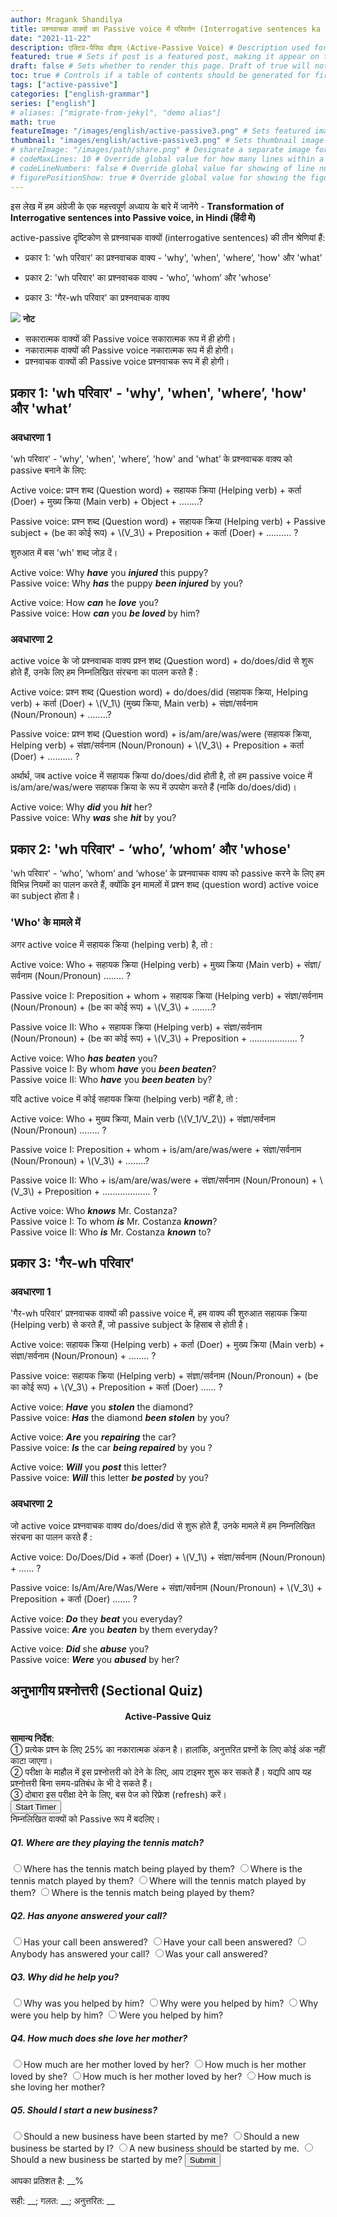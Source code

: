 ```yaml
---
author: Mragank Shandilya
title: प्रश्नवाचक वाक्यों का Passive voice में परिवर्तन (Interrogative sentences ka Passive banana)
date: "2021-11-22"
description: एक्टिव-पैसिव वौइस् (Active-Passive Voice) # Description used for search engine.
featured: true # Sets if post is a featured post, making it appear on the sidebar. A featured post won't be listed on the sidebar if it's the current page
draft: false # Sets whether to render this page. Draft of true will not be rendered.
toc: true # Controls if a table of contents should be generated for first-level links automatically.
tags: ["active-passive"]
categories: ["english-grammar"]
series: ["english"]
# aliases: ["migrate-from-jekyl", "demo alias"]
math: true
featureImage: "/images/english/active-passive3.png" # Sets featured image on blog post.
thumbnail: "images/english/active-passive3.png" # Sets thumbnail image appearing inside card on homepage. I will keep it the same as featureImage.
# shareImage: "/images/path/share.png" # Designate a separate image for social media sharing.
# codeMaxLines: 10 # Override global value for how many lines within a code block before auto-collapsing.
# codeLineNumbers: false # Override global value for showing of line numbers within code block.
# figurePositionShow: true # Override global value for showing the figure label.
---
```


इस लेख में हम अंग्रेजी के एक महत्त्वपूर्ण अध्याय के बारे में जानेंगे - <strong>Transformation of Interrogative sentences into Passive voice, in Hindi (हिंदी में)</strong>

active-passive दृष्टिकोण से प्रश्नवाचक वाक्यों (interrogative sentences) की तीन श्रेणियां हैं:

* प्रकार 1: 'wh परिवार' का प्रश्नवाचक वाक्य - 'why', 'when', 'where’, 'how' और 'what’

* प्रकार 2: 'wh परिवार' का प्रश्नवाचक वाक्य - ‘who’, ‘whom’ और 'whose'

* प्रकार 3: 'गैर-wh परिवार' का प्रश्नवाचक वाक्य

<div class="toc-mak">
  <img src="../../../images/pencil.png">
  <b>नोट</b><br>

* सकारात्मक वाक्यों की Passive voice सकारात्मक रूप में ही होगी।
* नकारात्मक वाक्यों की Passive voice नकारात्मक रूप में ही होगी।
* प्रश्नवाचक वाक्यों की Passive voice प्रश्नवाचक रूप में ही होगी।
</div>


## प्रकार 1: 'wh परिवार' - 'why', 'when', 'where’, 'how' और 'what’

### अवधारणा 1

'wh परिवार' - 'why', 'when', 'where’, 'how' and 'what’ के प्रश्नवाचक वाक्य को passive बनाने के लिए:

Active voice: प्रश्न शब्द (Question word) + सहायक क्रिया (Helping verb) + कर्ता (Doer) + मुख्य क्रिया (Main verb) + Object + ........? <br>
<p>Passive voice: प्रश्न शब्द (Question word) + सहायक क्रिया (Helping verb) + Passive subject + (be का कोई रूप) + \(V_3\) + Preposition + कर्ता (Doer) + .......... ? </p>

शुरुआत में बस 'wh' शब्द जोड़ दें।

Active voice: Why ***have*** you ***injured*** this puppy? <br>
Passive voice: Why ***has*** the puppy ***been injured*** by you?

Active voice: How ***can*** he ***love*** you? <br>
Passive voice: How ***can*** you ***be loved*** by him?

### अवधारणा 2

active voice के जो प्रश्नवाचक वाक्य प्रश्न शब्द (Question word) + do/does/did से शुरू होते हैं, उनके लिए हम निम्नलिखित संरचना का पालन करते हैं :

<p>Active voice: प्रश्न शब्द (Question word) + do/does/did (सहायक क्रिया, Helping verb) + कर्ता (Doer) + \(V_1\) (मुख्य क्रिया, Main verb) + संज्ञा/सर्वनाम (Noun/Pronoun) + ........? </p>
<p>Passive voice: प्रश्न शब्द (Question word) + is/am/are/was/were (सहायक क्रिया, Helping verb) + संज्ञा/सर्वनाम (Noun/Pronoun) + \(V_3\) + Preposition + कर्ता (Doer) + .......... ? </p>

अर्थार्थ, जब active voice में सहायक क्रिया do/does/did होती है, तो हम passive voice में is/am/are/was/were सहायक क्रिया के रूप में उपयोग करते हैं (नाकि do/does/did)।

Active voice: Why ***did*** you ***hit*** her? <br>
Passive voice: Why ***was*** she ***hit*** by you?


## प्रकार 2: 'wh परिवार' - ‘who’, ‘whom’ और 'whose'

'wh परिवार' - ‘who’, ‘whom’ and ‘whose’ के प्रश्नवाचक वाक्य को passive करने के लिए हम विभिन्न नियमों का पालन करते हैं, क्योंकि इन मामलों में प्रश्न शब्द (question word) active voice का subject होता है।

### 'Who' के मामले में

अगर active voice में सहायक क्रिया (helping verb) है, तो :

Active voice: Who + सहायक क्रिया (Helping verb) + मुख्य क्रिया (Main verb) + संज्ञा/सर्वनाम (Noun/Pronoun) ........ ? <br>
<p>Passive voice I: Preposition + whom + सहायक क्रिया (Helping verb) + संज्ञा/सर्वनाम (Noun/Pronoun) + (be का कोई रूप) + \(V_3\) + ........? </p> 
<p>Passive voice II: Who + सहायक क्रिया (Helping verb) + संज्ञा/सर्वनाम (Noun/Pronoun) + (be का कोई रूप) + \(V_3\) + Preposition + ................... ? </p>

Active voice: Who ***has beaten*** you? <br>
Passive voice I: By whom ***have*** you ***been beaten***? <br>
Passive voice II: Who ***have*** you ***been beaten*** by?

यदि active voice में कोई सहायक क्रिया (helping verb) नहीं है, तो :

<p>Active voice: Who + मुख्य क्रिया, Main verb (\(V_1/V_2\)) + संज्ञा/सर्वनाम (Noun/Pronoun) ........ ? </p>
<p>Passive voice I: Preposition + whom + is/am/are/was/were + संज्ञा/सर्वनाम (Noun/Pronoun) + \(V_3\) + ........? </p>
<p>Passive voice II: Who + is/am/are/was/were + संज्ञा/सर्वनाम (Noun/Pronoun) + \(V_3\) + Preposition + ................... ? </p>

Active voice: Who ***knows*** Mr. Costanza? <br>
Passive voice I: To whom ***is*** Mr. Costanza ***known***? <br>
Passive voice II: Who ***is*** Mr. Costanza ***known*** to? 


## प्रकार 3: 'गैर-wh परिवार'

### अवधारणा 1

'गैर-wh परिवार' प्रश्नवाचक वाक्यों की passive voice में, हम वाक्य की शुरुआत सहायक क्रिया (Helping verb) से करते हैं, जो passive subject के हिसाब से होती है।

Active voice: सहायक क्रिया (Helping verb) + कर्ता (Doer) + मुख्य क्रिया (Main verb) + संज्ञा/सर्वनाम (Noun/Pronoun) + ........ ?  <br>
<p>Passive voice: सहायक क्रिया (Helping verb) + संज्ञा/सर्वनाम (Noun/Pronoun) + (be का कोई रूप) + \(V_3\) + Preposition + कर्ता (Doer) ...... ?  </p>

Active voice: ***Have*** you ***stolen*** the diamond? <br>
Passive voice: ***Has*** the diamond ***been stolen*** by you?

Active voice: ***Are*** you ***repairing*** the car? <br>
Passive voice: ***Is*** the car ***being repaired*** by you ?

Active voice: ***Will*** you ***post*** this letter? <br>
Passive voice: ***Will*** this letter ***be posted*** by you?

### अवधारणा 2

जो active voice प्रश्नवाचक वाक्य do/does/did से शुरू होते हैं, उनके मामले में हम निम्नलिखित संरचना का पालन करते हैं :

<p>Active voice: Do/Does/Did + कर्ता (Doer) + \(V_1\) + संज्ञा/सर्वनाम (Noun/Pronoun) + ...... ? </p>
<p>Passive voice: Is/Am/Are/Was/Were + संज्ञा/सर्वनाम (Noun/Pronoun) + \(V_3\) + Preposition + कर्ता (Doer) ....... ? </p>

Active voice: ***Do*** they ***beat*** you everyday? <br>
Passive voice: ***Are*** you ***beaten*** by them everyday? 

Active voice: ***Did*** she ***abuse*** you? <br>
Passive voice: ***Were*** you ***abused*** by her?


## अनुभागीय प्रश्नोत्तरी (Sectional Quiz)

<section class="quiz-section">
    <div id="main"><!-- open main div -->
    <div id="header"><!-- open header div -->
    <!-- <h1>JavaScript Quiz</h1> -->
    </div><!-- close header div -->
    <h4 style="text-align:center">Active-Passive Quiz</h4>
    <div class="toc-mak">
    <!-- I got the stylish dots from https://fsymbols.com/signs/bullet-point/ -->
    <b>सामान्य निर्देश</b>: <br>
      ① प्रत्येक प्रश्न के लिए 25% का नकारात्मक अंकन है। हालांकि, अनुत्तरित प्रश्नों के लिए कोई अंक नहीं काटा जाएगा। <br>
      ② परीक्षा के माहौल में इस प्रश्नोत्तरी को देने के लिए, आप टाइमर शुरू कर सकते हैं। यद्यपि आप यह प्रश्नोत्तरी बिना समय-प्रतिबंध के भी दे सकते हैं। <br>
      ③ दोबारा इस परीक्षा देने के लिए, बस पेज को रिफ्रेश (refresh) करें। 
    </div>
    <div class="timer">
    <span id="quiz-time" style="display:none">180</span>
    <button onclick="startTimer()" id="timerButton" class="mak-button">Start Timer</button>
    <time id="countdown"></time>
    </div>
    <form id="makquiz">
    निम्नलिखित वाक्यों को Passive रूप में बदलिए। 
    <h5>Q1. Where are they playing the tennis match?</h5>
    <label for="quiz_q1a" class="quiz-label"><input type="radio" name="quiz_q1" value="-5" id="quiz_q1a" class="quiz-input" />Where has the tennis match being played by them?</label>
    <label for="quiz_q1b" class="quiz-label"><input type="radio" name="quiz_q1" value="-5" id="quiz_q1b" class="quiz-input" />Where is the tennis match played by them?</label>
    <label for="quiz_q1c" class="quiz-label"><input type="radio" name="quiz_q1" value="-5" id="quiz_q1c" class="quiz-input" />Where will the tennis match played by them?</label>
    <label for="quiz_q1d" class="quiz-label"><input type="radio" name="quiz_q1" value="20" id="quiz_q1d" class="quiz-input" />Where is the tennis match being played by them?</label>
    <label for="quiz_q1z" class="quiz-label" style="display:none"><input type="radio" name="quiz_q1"  value="0" id="quiz_q1z" class="quiz-input" checked/>Invisible Radio button. Will pass a value of 0, if no radio button is selected by the student. It is checked by default. </label>
    <p id="quiz-exp1" style="display:none" class="toc-mak">
    <b>Explanation 1</b>: <br>
    Answer (d)<br>
    As the given sentence in Active voice is in Past Continuous tense, so it's passive form:<br>
    * will have the word 'being' and must be in present tense too - there are only two such options, a and d. <br>
    * will use 'is' after where - so d option is correct. 
    </p>
    <h5>Q2. Has anyone answered your call?</h5>
    <label for="quiz_q2a" class="quiz-label"><input type="radio" name="quiz_q2" value="20" id="quiz_q2a" class="quiz-input" />Has your call been answered?</label>
    <label for="quiz_q2b" class="quiz-label"><input type="radio" name="quiz_q2" value="-5" id="quiz_q2b" class="quiz-input" />Have your call been answered?</label>
    <label for="quiz_q2c" class="quiz-label"><input type="radio" name="quiz_q2" value="-5" id="quiz_q2c" class="quiz-input" />Anybody has answered your call?</label>
    <label for="quiz_q2d" class="quiz-label"><input type="radio" name="quiz_q2" value="-5" id="quiz_q2d" class="quiz-input" />Was your call answered?</label>
    <label for="quiz_q2z" class="quiz-label" style="display:none"><input type="radio" name="quiz_q2"  value="0" id="quiz_q2z" class="quiz-input" checked/>Invisible Radio button. Will pass a value of 0, if no radio button is selected by the student. It is checked by default. </label>
    <p id="quiz-exp2" style="display:none" class="toc-mak">
    <b>Explanation 2</b>: <br>
    Answer (a)<br>
    As the given sentence in Active voice is in Present Perfect tense, so it's passive form will have the word 'been' and must be in present tense too - there are only two such options, a and b. <br>
    As the passive subject 'call' is singular, so we must use a singlar helping verb 'has' - so option a is correct.<br>
    There's another reason why option c is incorrect - it's structure is wrong. It does not start with a helping verb. <br>
    We need not add 'by anyone' at the end. 
    </p>
    <h5>Q3. Why did he help you?</h5>
    <label for="quiz_q3a" class="quiz-label"><input type="radio" name="quiz_q3" value="-5" id="quiz_q3a" class="quiz-input" />Why was you helped by him?</label>
    <label for="quiz_q3b" class="quiz-label"><input type="radio" name="quiz_q3" value="20" id="quiz_q3b" class="quiz-input" />Why were you helped by him?</label>
    <label for="quiz_q3c" class="quiz-label"><input type="radio" name="quiz_q3" value="-5" id="quiz_q3c" class="quiz-input" />Why were you help by him?</label>
    <label for="quiz_q3d" class="quiz-label"><input type="radio" name="quiz_q3" value="-5" id="quiz_q3d" class="quiz-input" />Were you helped by him?</label>
    <label for="quiz_q3z" class="quiz-label" style="display:none"><input type="radio" name="quiz_q3"  value="0" id="quiz_q3z" class="quiz-input" checked/>Invisible Radio button. Will pass a value of 0, if no radio button is selected by the student. It is checked by default. </label>
    <p id="quiz-exp3" style="display:none" class="toc-mak">
    <b>Explanation 3</b>: <br>
    Answer (b)<br>
    The 'Wh' family word (i.e. Why) will remain at the same place. <br>
    The given sentence is in past tense. So, we will convert 'did' into 'was/were'. <br>
    The object 'you' of the active voice will become the passive subject of the passive voice. The verb we use should agree with it. So, we will use 'were'. <br>
    Then comes the verb in <var>V<sub>3</sub></var> form, i.e. helped. <br>
    The subject 'he' of the active voice will become the object of the preposition 'by'. As it's an object now, it will be in objective case, i.e. 'him'. 
    </p>
    <h5>Q4. How much does she love her mother?</h5>
    <label for="quiz_q4a" class="quiz-label"><input type="radio" name="quiz_q4" value="-5" id="quiz_q4a" class="quiz-input" />How much are her mother loved by her?</label>
    <label for="quiz_q4b" class="quiz-label"><input type="radio" name="quiz_q4" value="-5" id="quiz_q4b" class="quiz-input" />How much is her mother loved by she?</label>
    <label for="quiz_q4c" class="quiz-label"><input type="radio" name="quiz_q4" value="20" id="quiz_q4c" class="quiz-input" />How much is her mother loved by her?</label>
    <label for="quiz_q4d" class="quiz-label"><input type="radio" name="quiz_q4"  value="-5" id="quiz_q4d" class="quiz-input" />How much is she loving her mother?</label>
    <label for="quiz_q4z" class="quiz-label" style="display:none"><input type="radio" name="quiz_q4"  value="0" id="quiz_q4z" class="quiz-input" checked/>Invisible Radio button. Will pass a value of 0, if no radio button is selected by the student. It is checked by default. </label>
    <p id="quiz-exp4" style="display:none" class="toc-mak">
    <b>Explanation 4</b>: <br>
    Answer (c)<br>
    The 'Wh' family word (i.e. How) will remain at the same place. <br>
    The given sentence is in present tense. So, we will convert 'does' into 'is/am/are'. <br>
    The object 'her mother' of active voice will become the passive subject of the passive voice. The verb we use should agree with it. So, we will use 'is'. <br>
    Then comes the verb in <var>V<sub>3</sub></var> form, i.e. loved. <br>
    The subject 'she' of the active voice will become the object of the preposition 'by'. As it's an object now, it will be in objective case, i.e. 'her'. 
    </p>
    <h5>Q5. Should I start a new business?</h5>
    <label for="quiz_q5a" class="quiz-label"><input type="radio" name="quiz_q5" value="-5" id="quiz_q5a" class="quiz-input" />Should a new business have been started by me?</label>
    <label for="quiz_q5b" class="quiz-label"><input type="radio" name="quiz_q5" value="-5" id="quiz_q5b" class="quiz-input" />Should a new business be started by I?</label>
    <label for="quiz_q5c" class="quiz-label"><input type="radio" name="quiz_q5" value="-5" id="quiz_q5c" class="quiz-input" />A new business should be started by me.</label>
    <label for="quiz_q5d" class="quiz-label"><input type="radio" name="quiz_q5"  value="20" id="quiz_q5d" class="quiz-input" />Should a new business be started by me?</label>
    <label for="quiz_q5z" class="quiz-label" style="display:none"><input type="radio" name="quiz_q5"  value="0" id="quiz_q5z" class="quiz-input" checked/>Invisible Radio button. Will pass a value of 0, if no radio button is selected by the student. It is checked by default. </label>
    <p id="quiz-exp5" style="display:none" class="toc-mak">
    <b>Explanation 5</b>: <br>
    Answer (d)<br>
    The object 'a new business' of the active voice will become the passive subject of the passive voice. <br>
    'Should start' will be transformed to 'Should be started' (modal + <var>V<sub>1</sub></var> → modal + be + <var>V<sub>3</sub></var>) <br>
    The subject 'I' of the active voice will become the object of the preposition 'by'. As it's an object now, it will be in objective case, i.e. 'me'. 
    </p>
    <button type="submit" value="Submit" id="submitButtonId" class="mak-button">Submit</button>
    </form>
    <div class="result">
      <p>आपका प्रतिशत है: <span id="quiz-marks">__</span>%</p>
      <p>सही: <span id="quiz-correct-qs">__</span>; गलत: <span id="quiz-incorrect-qs">__</span>; अनुत्तरित: <span id="quiz-unattempted-qs">__</span></p>
      <p id="quiz-comment"></p>
    </div>
    </div><!-- close main div -->
</section>

<!-- CSS file for Quiz. It's in static/css folder -->
<link rel="stylesheet" href="../../../css/quiz-style.css">
  
<!-- FontAweome CDN Link for Icons. For the tick and cross icons that gets added when a student chooses correct/incorrect options. -->
<link rel="stylesheet" href="https://cdnjs.cloudflare.com/ajax/libs/font-awesome/5.15.3/css/all.min.css"/>
  
<!-- JS file for Quiz. It's in static/js folder -->
<script src="../../../js/quiz-script.js"></script>

